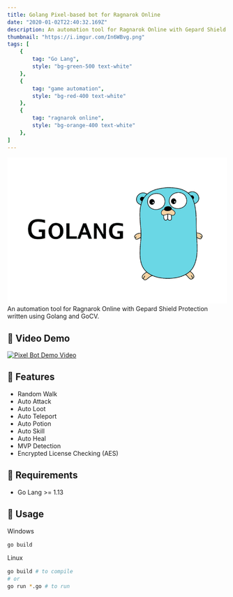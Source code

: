 ```yaml
---
title: Golang Pixel-based bot for Ragnarok Online
date: "2020-01-02T22:40:32.169Z"
description: An automation tool for Ragnarok Online with Gepard Shield Protection written using Golang and GoCV.
thumbnail: "https://i.imgur.com/In6WBvg.png"
tags: [
    {
        tag: "Go Lang",
        style: "bg-green-500 text-white"
    },
    {
        tag: "game automation",
        style: "bg-red-400 text-white"
    },
    {
        tag: "ragnarok online",
        style: "bg-orange-400 text-white"
    },
]
---
```

![Bot Banner](./pixelbot_banner.png)
An automation tool for Ragnarok Online with Gepard Shield Protection written using Golang and GoCV.

## 🍰 Video Demo

[![Pixel Bot Demo Video](http://img.youtube.com/vi/cx92LeBfn1s/0.jpg)](http://www.youtube.com/watch?v=cx92LeBfn1s "Pixel Bot Demo Video")

## 🍯 Features

- Random Walk
- Auto Attack
- Auto Loot
- Auto Teleport
- Auto Potion
- Auto Skill
- Auto Heal
- MVP Detection
- Encrypted License Checking (AES)

## 🍠 Requirements

- Go Lang >= 1.13
  
## 🍻 Usage

Windows

```bash
go build
```

Linux
  
```bash
go build # to compile
# or
go run *.go # to run
```